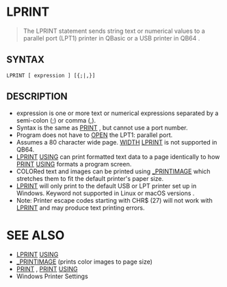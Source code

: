 # LPRINT
> The LPRINT statement sends string text or numerical values to a parallel port (LPT1) printer in QBasic or a USB printer in QB64 .

## SYNTAX
`LPRINT [ expression ] [{;|,}]`

## DESCRIPTION
* expression is one or more text or numerical expressions separated by a semi-colon (;) or comma (,).
* Syntax is the same as [PRINT](PRINT.md) , but cannot use a port number.
* Program does not have to [OPEN](OPEN.md) the LPT1: parallel port.
* Assumes a 80 character wide page. [WIDTH](WIDTH.md) [LPRINT](LPRINT.md) is not supported in QB64.
* [LPRINT](LPRINT.md) [USING](USING.md) can print formatted text data to a page identically to how [PRINT](PRINT.md) [USING](USING.md) formats a program screen.
* COLORed text and images can be printed using [_PRINTIMAGE](_PRINTIMAGE.md) which stretches them to fit the default printer's paper size.
* [LPRINT](LPRINT.md) will only print to the default USB or LPT printer set up in Windows. Keyword not supported in Linux or macOS versions .
* Note: Printer escape codes starting with CHR$ (27) will not work with [LPRINT](LPRINT.md) and may produce text printing errors.


# SEE ALSO
* [LPRINT](LPRINT.md) [USING](USING.md)
* [_PRINTIMAGE](_PRINTIMAGE.md) (prints color images to page size)
* [PRINT](PRINT.md) , [PRINT](PRINT.md) [USING](USING.md)
* Windows Printer Settings

